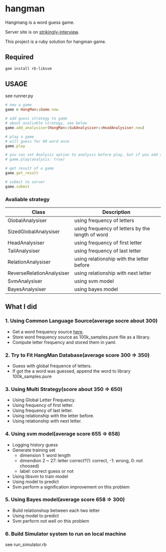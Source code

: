 hangman
=======

Hangmang is a word guess game.

Server site is on [strikingly-interview](http://strikingly-interview-test.herokuapp.com/guess/process).

This project is a ruby solution for hangman game.

## Required

```sh
gem install rb-libsvm
```

## USAGE

see runner.py

```ruby
# new a game
game = HangMan::Game.new

# add guess strategy to game
# about avaliable strategy, see below
game.add_analysiser(HangMan::SubAnalysiser::HeadAnalysiser.new)

# play a game
# will guess for 80 word once
game.play

# you can set Analysis option to analysis before play, but if you add a svm analysiser, taining time will be 1~2 hours or more
# game.play(analysis: true)

# get result of a game
game.get_result

# submit to server
game.submit
```

### Avaliable strategy

| Class | Description |
|-------|-------------|
| GlobalAnalysiser | using frequency of letters |
| SizedGlobalAnalysiser | using frequency of letters by the length of word |
| HeadAnalysiser | using frequency of first letter |
| TailAnalysiser | using frequency of last letter |
| RelationAnalysiser | using relationship with the letter before |
| ReverseRelationAnalysiser | using relationship with next letter |
| SvmAnalysiser | using svm model |
| BayesAnalysiser | using bayes model |

## What I did

### 1. Using Common Language Source(average socre about 300)

* Get a word frequency source [here](http://www.wordfrequency.info/100k_samples.asp).
* Store word frequency source as 100k_samples.pure file as a library.
* Compute letter frequency and stored them in yaml.

### 2. Try to Fit HangMan Database(average score 300 => 350)

* Guess with global frequence of letters.
* If got the a word was guessed, append the word to library 100k_samples.pure

### 3. Using Multi Strategy(score about 350 => 650)

* Using Global Letter Frequency.
* Using frequency of first letter.
* Using frequency of last letter.
* Using relationship with the letter before.
* Using relationship with next letter.

### 4. Using svm model(average score 655 => 658)

* Logging history guess
* Generate training set
  - dimension 1: word length
  - dimendion 2 ~ 27: letter correct?(1: correct, -1: wrong, 0: not choosed)
  - label: correct guess or not
* Using libsvm to train model
* Using model to predict
* Svm perform a signification improvement on this problem

### 5. Using Bayes model(average score 658 => 300)

* Build relationshop between each two letter
* Using model to predict
* Svm perform not well on this problem

### 6. Build Simulator system to run on local machine

see run_simulator.rb
